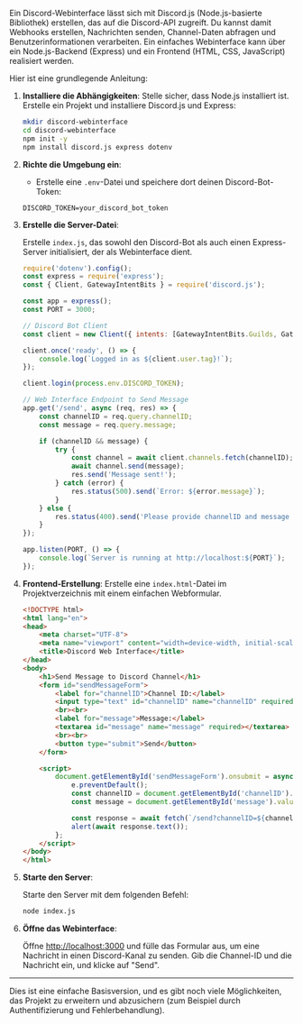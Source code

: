 Ein Discord-Webinterface lässt sich mit Discord.js (Node.js-basierte Bibliothek) erstellen, das auf die Discord-API zugreift. Du kannst damit Webhooks erstellen, Nachrichten senden, Channel-Daten abfragen und Benutzerinformationen verarbeiten. Ein einfaches Webinterface kann über ein Node.js-Backend (Express) und ein Frontend (HTML, CSS, JavaScript) realisiert werden.

Hier ist eine grundlegende Anleitung:

1. **Installiere die Abhängigkeiten**: Stelle sicher, dass Node.js installiert ist. Erstelle ein Projekt und installiere Discord.js und Express:

    ```bash
    mkdir discord-webinterface
    cd discord-webinterface
    npm init -y
    npm install discord.js express dotenv
    ```

2. **Richte die Umgebung ein**:
   - Erstelle eine `.env`-Datei und speichere dort deinen Discord-Bot-Token:
   
    ```plaintext
    DISCORD_TOKEN=your_discord_bot_token
    ```

3. **Erstelle die Server-Datei**:

    Erstelle `index.js`, das sowohl den Discord-Bot als auch einen Express-Server initialisiert, der als Webinterface dient.

    ```javascript
    require('dotenv').config();
    const express = require('express');
    const { Client, GatewayIntentBits } = require('discord.js');

    const app = express();
    const PORT = 3000;
    
    // Discord Bot Client
    const client = new Client({ intents: [GatewayIntentBits.Guilds, GatewayIntentBits.GuildMessages] });

    client.once('ready', () => {
        console.log(`Logged in as ${client.user.tag}!`);
    });

    client.login(process.env.DISCORD_TOKEN);

    // Web Interface Endpoint to Send Message
    app.get('/send', async (req, res) => {
        const channelID = req.query.channelID;
        const message = req.query.message;

        if (channelID && message) {
            try {
                const channel = await client.channels.fetch(channelID);
                await channel.send(message);
                res.send('Message sent!');
            } catch (error) {
                res.status(500).send(`Error: ${error.message}`);
            }
        } else {
            res.status(400).send('Please provide channelID and message parameters');
        }
    });

    app.listen(PORT, () => {
        console.log(`Server is running at http://localhost:${PORT}`);
    });
    ```

4. **Frontend-Erstellung**: Erstelle eine `index.html`-Datei im Projektverzeichnis mit einem einfachen Webformular.

    ```html
    <!DOCTYPE html>
    <html lang="en">
    <head>
        <meta charset="UTF-8">
        <meta name="viewport" content="width=device-width, initial-scale=1.0">
        <title>Discord Web Interface</title>
    </head>
    <body>
        <h1>Send Message to Discord Channel</h1>
        <form id="sendMessageForm">
            <label for="channelID">Channel ID:</label>
            <input type="text" id="channelID" name="channelID" required>
            <br><br>
            <label for="message">Message:</label>
            <textarea id="message" name="message" required></textarea>
            <br><br>
            <button type="submit">Send</button>
        </form>

        <script>
            document.getElementById('sendMessageForm').onsubmit = async (e) => {
                e.preventDefault();
                const channelID = document.getElementById('channelID').value;
                const message = document.getElementById('message').value;

                const response = await fetch(`/send?channelID=${channelID}&message=${encodeURIComponent(message)}`);
                alert(await response.text());
            };
        </script>
    </body>
    </html>
    ```

5. **Starte den Server**:

    Starte den Server mit dem folgenden Befehl:

    ```bash
    node index.js
    ```

6. **Öffne das Webinterface**:

   Öffne [http://localhost:3000](http://localhost:3000) und fülle das Formular aus, um eine Nachricht in einen Discord-Kanal zu senden. Gib die Channel-ID und die Nachricht ein, und klicke auf "Send".

---

Dies ist eine einfache Basisversion, und es gibt noch viele Möglichkeiten, das Projekt zu erweitern und abzusichern (zum Beispiel durch Authentifizierung und Fehlerbehandlung).

